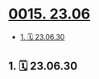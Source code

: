 # [0015. 23.06](https://github.com/Tdahuyou/TNotes.footprints/tree/main/notes/0015.%2023.06)

<!-- region:toc -->

- [1. 🗓 23.06.30](#1--230630)

<!-- endregion:toc -->

## 1. 🗓 23.06.30

<Footprints :times="[2023, 6, 30, 0, 19]">
  <template #text-area>
    <p>走 带你去看海底星空</p>
  </template>
  <template #image-list="{ openModal }">
    <img src="https://cdn.jsdelivr.net/gh/tnotesjs/imgs@main/2025-01-13-00-05-19.png" @click="openModal(0)"/>
  </template>
</Footprints>
